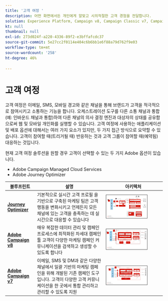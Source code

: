 ```yaml
---
title: '고객 여정 '
description: 어떤 화면에서든 개인에게 알맞고 시의적절한 고객 경험을 전달합니다.
solution: Experience Platform, Campaign v8, Campaign Classic v7, Campaign Standard, Journey Optimizer
kt: null
thumbnail: null
exl-id: 273d024f-a220-4336-89f2-e3bffafcdc37
source-git-commit: 5e27cc2f0114e404c6b6bb1e6f88a79d762f9e03
workflow-type: tm+mt
source-wordcount: '258'
ht-degree: 46%

---
```


# 고객 여정

고객 여정은 이메일, SMS, 모바일 경고와 같은 채널을 통해 브랜드가 고객을 적극적으로 참여시키고 소통하는 기능을 합니다. 오케스트레이션 도구를 다른 소통 채널과 통합(예: 인바운드 채널과 통합)하여 다른 채널의 의사 결정 엔진과 대상자의 상태를 공유함으로써 웹 및 모바일 개인화를 실행할 수 있습니다. 고객 여정에 사용하는 애플리케이션 및 배포 옵션에 대해서는 여러 가지 요소가 있지만, 두 가지 접근 방식으로 요약할 수 있습니다. 고객이 참여할 때(트리거될 때) 반응하는 것과 고객 그룹이 참여할 때(예약됨) 대응하는 것입니다.

현재 고객 여정 솔루션을 원할 경우 고객이 선택할 수 있는 두 가지 Adobe 옵션이 있습니다.

<ul><li>Adobe Campaign Managed Cloud Services</li><li>Adobe Journey Optimizer</li></ul>

| 블루프린트 | 설명 | 아키텍처 |
|---|---|---|
| **[Journey Optimizer](journey-optimizer.md)** | 기본적으로 실시간 고객 프로필 을 기반으로 구축된 마케팅 팀은 고객 행동을 변화시키고 언제든지 모든 채널에 있는 고객을 충족하는 데 실시간으로 대응할 수 있습니다 | <img src="assets/ajo-architecture.svg" alt="Journey Optimizer 블루프린트에 대한 참조 아키텍처" style="width:75%; border:1px solid #4a4a4a" /> |
| **[Adobe Campaign v8](campaign-v8.md)** | 매우 복잡한 데이터 관리 및 캠페인 프로세스에 최적화된 차세대 캠페인 툴 고객이 다양한 마케팅 캠페인 커뮤니케이션을 검색하고 생성할 수 있도록 합니다 | <img src="assets/campaign-v8-architecture.svg" alt="Campaign v8 블루프린트에 대한 참조 아키텍처" style="width:75%; border:1px solid #4a4a4a" /> |
| **[Adobe Campaign v7](campaign-v7.md)** | 이메일, SMS 및 DM과 같은 다양한 채널에서 일괄 기반의 마케팅 캠페인을 위해 개발된 기존 캠페인 도구입니다. 고객이 다양한 고객 커뮤니케이션을 한 곳에서 통합 관리하고 관리할 수 있도록 지원 | <img src="assets/campaign-v7-architecture.svg" alt="Campaign v7 블루프린트에 대한 참조 아키텍처" style="width:75%; border:1px solid #4a4a4a" /> |
